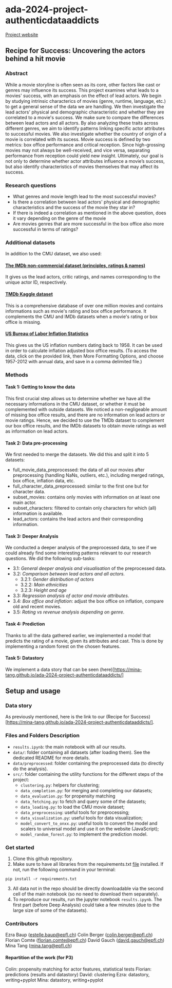 # ada-2024-project-authenticdataaddicts

[Project website](https://mina-tang.github.io/ada-2024-project-authenticdataaddicts/)

## Recipe for Success: Uncovering the actors behind a hit movie

### Abstract

While a movie storyline is often seen as its core, other factors like cast or genres may influence its success. This project examines what leads to a movies' success, with an emphasis on the effect of lead actors.
We begin by studying intrinsic characterics of movies (genre, runtime, language, etc.) to get a general sense of the data we are handling.
We then investigate the lead actors' physical and demographic characteristic and whether they are correlated to a movie's success. We make sure to compare the differences between lead actors and all actors. By also analyzing these traits across different genres, we aim to identify patterns linking specific actor attributes to successful movies. We also investigate whether the country of origin of a movie is correlated with its sucess. Movie success is defined by two metrics: box office performance and critical reception. Since high-grossing movies may not always be well-received, and vice versa, separating performance from reception could yield new insight. Ultimately, our goal is not only to determine whether actor attributes influence a movie’s success, but also identify characteristics of movies themselves that may affect its success.

### Research questions

- What genres and movie length lead to the most successful movies?
- Is there a correlation between lead actors' physical and demographic characteristics and the success of the movie they star in?
- If there is indeed a correlation as mentioned in the above question, does it vary depending on the genre of the movie
- Are movies genres that are more successful in the box office also more successful in terms of ratings?

### Additional datasets

In addition to the CMU dataset, we also used:

#### [The IMDb non-commercial dataset (principles, ratings &amp; names)](https://datasets.imdbws.com)

It gives us the lead actors, critic ratings, and names corresponding to the unique actor ID, respectively.

#### [TMDb Kaggle dataset](https://www.kaggle.com/datasets/asaniczka/tmdb-movies-dataset-2023-930k-movies?resource=download)

This is a comprehensive database of over one million movies and contains informations such as movie's rating and box office performance. It complements the CMU and IMDb datasets when a movie's rating or box office is missing.

#### [US Bureau of Labor Inflation Statistics](https://data.bls.gov/timeseries/CUUR0000SA0L1E?output_view=pct_12mths)

This gives us the US inflation numbers dating back to 1958. It can be used in order to calculate inflation adjusted box office results. (To access the data, click on the provided link, then More Formatting Options, and choose 1957-2012 with annual data, and save in a comma delimited file.)

### Methods

#### Task 1: Getting to know the data

This first crucial step allows us to determine whether we have all the necessary informations in the CMU dataset, or whether it must be complemented with outside datasets. We noticed a non-negligeable amount of missing box office results, and there are no information on lead actors or movie ratings. Hence, we decided to use the TMDb dataset to complement our box office results, and the IMDb datasets to obtain movie ratings as well as information on lead actors.

#### Task 2: Data pre-processing

We first needed to merge the datasets. We did this and split it into 5 datasets:

- full_movie_data_preprocessed: the data of all our movies after preprocessing (handling NaNs, outliers, etc.), including merged ratings, box office, inflation data, etc.
- full_character_data_preprocessed: similar to the first one but for character data.
- subset_movies: contains only movies with information on at least one main actor.
- subset_characters: filtered to contain only characters for which (all) information is available.
- lead_actors: contains the lead actors and their corresponding information.

#### Task 3: Deeper Analysis

We conducted a deeper analysis of the preprocessed data, to see if we could already find some interesting patterns relevant to our research questions. We did the following sub-tasks:

- 3.1: *General deeper analysis and visualisation* of the preprocessed data.
- 3.2: *Comparison between lead actors and all actors.*
  - 3.2.1: *Gender distribution of actors*
  - 3.2.2: *Main ethnicities*
  - 3.2.3: *Height and age*
- 3.3: *Regression analysis of actor and movie attributes*.
- 3.4: *Box office and inflation*: adjust the box office on inflation, compare old and recent movies.
- 3.5: *Rating vs revenue analysis depending on genre*.

#### Task 4: Prediction

Thanks to all the data gathered earlier, we implemented a model that predicts the rating of a movie, given its attributes and cast. This is done by implementing a random forest on the chosen features.

#### Task 5: Datastory

We implement a data story that can be seen (here)[https://mina-tang.github.io/ada-2024-project-authenticdataaddicts/]

## Setup and usage

### Data story

As previously mentioned, here is the link to our (Recipe for Success)[https://mina-tang.github.io/ada-2024-project-authenticdataaddicts/].

### Files and Folders Description

* `results.ipynb`: the main notebook with all our results.
* `data/`: folder containing all datasets (after loading them). See the dedicated README for more details.
* `data/preprocessed`: folder containing the preprocessed data (to directly do the analysis).
* `src/`: folder containing the utility functions for the different steps of the project:
  - `clustering.py`: helpers for clustering;
  - `data_completion.py`: for merging and completing our datasets;
  - `data_evaluation.py`: for propensity matching
  - `data_fetching.py`: to fetch and query some of the datasets;
  - `data_loading.py`: to load the CMU movie dataset;
  - `data_preprocessing`: useful tools for preprocessing;
  - `data_visualization.py`: useful tools for data visualization;
  - `model_convert_to_onxx.py`: useful tools to convert the model and scalers to universal model and use it on the website (JavaScript);
  - `model_random_forest.py`: to implement the prediction model.

### Get started

1. Clone this github repository.
2. Make sure to have all libraries from the requirements.txt [file](requirements.txt) installed. If not, run the following command in your terminal:

```
pip install -r requirements.txt
```

3. All data not in the repo should be directly downloadable via the second cell of the main notebook (so no need to download them separately).
4. To reproduce our results, run the jupyter notebook `results.ipynb`. The first part (before Deep Analysis) could take a few minutes (due to the large size of some of the datasets).

### Contributors

Ezra Baup (estelle.baup@epfl.ch)
Colin Berger (colin.berger@epfl.ch)
Florian Comte (florian.comte@epfl.ch)
David Gauch (david.gauch@epfl.ch)
Mina Tang (mina.tang@epfl.ch)

#### Repartition of the work (for P3)
Colin: propensity matching for actor features, statistical tests
Florian: predictions (results and datastory)
David: clustering
Ezra: datastory, writing+pyplot
Mina: datastory, writing+pyplot